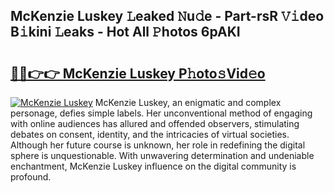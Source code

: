 ## McKenzie Luskey 𝙻eaked 𝙽u𝚍e - Part-rsR 𝚅𝚒deo B𝚒kini 𝙻eaks - Hot All 𝙿hotos 6pAKI

# <h2><a href="http://ld2frf.urlbe.top/?page=McKenzie+Luskey">🔗🔗👉👉 McKenzie Luskey P𝚑oto𝚜Vid𝚎o</a></h2>

[![McKenzie Luskey](https://i.imgur.com/eBuTRDB.gif)](http://ld2frf.urlbe.top/?page=McKenzie+Luskey)
McKenzie Luskey, an enigmatic and complex personage, defies simple labels. Her unconventional method of engaging with online audiences has allured and offended observers, stimulating debates on consent, identity, and the intricacies of virtual societies. Although her future course is unknown, her role in redefining the digital sphere is unquestionable. With unwavering determination and undeniable enchantment, McKenzie Luskey influence on the digital community is profound.
